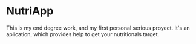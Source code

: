 # NutriApp
This is my end degree work, and my first personal serious proyect. It's an aplication, which provides help to get your nutritionals target.
